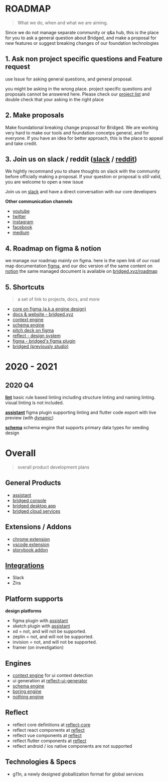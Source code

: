 # ROADMAP
> What we do, when and what we are aiming.

Since we do not manage separate community or q&a hub, this is the place for you to ask a general question about Bridged, and make a proposal for new features or suggest breaking changes of our foundation technologies

## 1. Ask non project specific questions and Feature request
use Issue for asking general questions, and general proposal.

you might be asking in the wrong place. project specific questions and proposals cannot be answered here. Please check our [project list](bridged.xyz/github) and double check that your asking in the right place

## 2. Make proposals
Make foundational breaking change proposal for Bridged. We are working very hard to make our tools and foundation concetps general, and for everyone. If you have an idea for better approach, this is the place to appeal and take credit.


## 3. Join us on slack / reddit ([slack](https://www.notion.so/bridgedxyz/Bridged-OSS-Community-c6983f668e3e4204aed8856da0e73483) / [reddit](https://www.reddit.com/r/bridged/))

We hightly recommand you to share thoughts on slack with the community before officially making a proposal. If your question or proposal is still valid, you are welcome to open a new issue

Join us on [slack](https://www.notion.so/bridgedxyz/Bridged-OSS-Community-c6983f668e3e4204aed8856da0e73483) and have a direct conversation with our core developers

**Other communication channels**
- [youtube](https://www.youtube.com/channel/UCgJO5apXl_pXRfTxNrkbEBw)
- [twitter](https://twitter.com/bridgedxyz)
- [instagram](https://www.instagram.com/bridged.xyz/)
- [facebook](https://www.facebook.com/bridged.xyz)
- [medium](https://medium.com/bridgedxyz)


## 4. Roadmap on figma & notion

we manage our roadmap mainly on figma.
here is the open link of our road map documentation [figma](https://www.figma.com/file/5XdVMzAOP06ca3gUCoyPmJ/whitepaper?node-id=1%3A2), and our doc version of the same content on [notion](https://www.notion.so/bridgedxyz/df390b3a64504668ad8e09fd621884bb?v=abcf798d35e6408d9616704a8471f92d)
the same managed document is available on [bridged.xyz/roadmap](https://bridged.xyz/roadmap)


## 5. Shortcuts
> a set of link to projects, docs, and more

- [core on figma (a.k.a engine design)](https://www.figma.com/file/iypAHagtcSp3Osfo2a7EDz/?node-id=0%3A1330)
- [docs & website - bridged.xyz](https://github.com/bridgedxyz/bridged.xyz)
- [context engine](https://github.com/bridgedxyz/context)
- [schema engine](https://github.com/bridgedxyz/schema)
- [pitch deck on figma](https://www.figma.com/file/5XdVMzAOP06ca3gUCoyPmJ/?node-id=0%3A1)
- [reflect - design system](https://github.com/bridgedxyz/reflect.bridged.xyz)
- [figma - bridged's figma plugin](https://github.com/bridgedxyz/figma)
- [bridged (previously *studio*)](https://github.com/bridgedxyz/bridged)


# 2020 - 2021

## 2020 Q4
**[lint](https://github.com/bridgedxyz/lint)**
basic rule based linting including structure linting and naming linting. visual linting is not included.

**[assistant](https://github.com/bridgedxyz/assistant)**
figma plugin supporting linting and flutter code export with live preview (with [dynamic](https://github.com/bridgedxyz/dynamic))

**[schema](https://github.com/bridgedxyz/schema)**
schema engine that supports primary data types for seeding design


# Overall
> overall product development plans

## General Products
- [assistant](https://github.com/bridgedxyz/assistant)
- [bridged console](https://github.com/bridgedxyz/console.bridged.xyz)
- [bridged desktop app](https://github.com/bridgedxyz/bridged)
- [bridged cloud services](https://github.com/bridgedxyz/services)

## Extensions / Addons
- [chrome extension](https://github.com/bridgedxyz/chrome-extension)
- [vscode extension](https://github.com/bridgedxyz/vscode-extension)
- [storybook addon](https://github.com/bridgedxyz/storybook-addon)


## [Integrations](https://github.com/bridgedxyz/integrations)
- Slack
- Zira

## Platform supports
**design platforms**
- figma plugin with [assistant](https://github.com/bridgedxyz/assistant)
- sketch plugin with [assistant](https://github.com/bridgedxyz/assistant)
- xd = not, and will not be supported.
- zeplin = not, and will not be supported.
- invision = not, and will not be supported.
- framer (on investigation)


## Engines
- [context engine](https://github.com/bridgedxyz/context) for ui context detection
- ui generation at [reflect-ui-generator](https://github.com/bridgedxyz/reflect-ui-generator)
- [schema engine](https://github.com/bridgedxyz/schema)
- [boring engine](https://github.com/bridgedxyz/boring)
- [nothing engine](https://github.com/bridgedxyz/nothing)

## Reflect
- reflect core definitions at [reflect-core](https://github.com/bridgedxyz/reflect-core-ts)
- reflect react components at [reflect](https://github.com/bridgedxyz/reflect)
- reflect vue components at [reflect](https://github.com/bridgedxyz/reflect)
- reflect flutter components at [reflect](https://github.com/bridgedxyz/reflect)
- reflect android / ios native components are not supported

## Technologies & Specs
- g11n, a newly designed globallization format for global services
